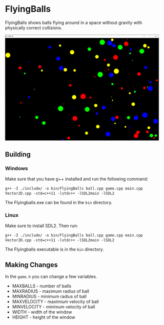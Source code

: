 # FlyingBalls

FlyingBalls shows balls flying around in a space without gravity with physically correct collisions.

![How it looks](https://github.com/0x6D70/FlyingBalls/raw/main/screenshot.png)

## Building

### Windows

Make sure that you have g++ installed and run the following command:
```
g++ -I ./include/ -o bin/FlyingBalls ball.cpp game.cpp main.cpp Vector2D.cpp -std=c++11 -lstdc++ -lSDL2main -lSDL2
```
The Flyingballs.exe can be found in the ``bin`` directory.

### Linux

Make sure to install SDL2. Then run:
```
g++ -I ./include/ -o bin/FlyingBalls ball.cpp game.cpp main.cpp Vector2D.cpp -std=c++11 -lstdc++ -lSDL2main -lSDL2
```
The Flyingballs executable is in the ``bin`` directory.

## Making Changes

In the ``game.h`` you can change a few variables.
 * MAXBALLS - number of balls
 * MAXRADIUS - maximum radius of ball
 * MINRADIUS - minimum radius of ball
 * MAXVELOCITY - maximium velocity of ball
 * MINVELOCITY - minimum velocity of ball
 * WIDTH - width of the window
 * HEIGHT - height of the window
